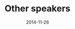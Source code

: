 ---
title: Other speakers
layout: default
date: 2014-11-26
img: ../people/QuestionMarkCircle.jpg
link: speakers/other
category: Speakers
description: |
   <p class="lead">To be announced...</p>


---